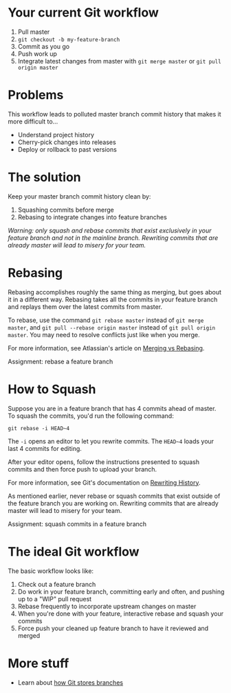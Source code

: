 # Your current Git workflow

1. Pull master
2. `git checkout -b my-feature-branch`
3. Commit as you go
4. Push work up
5. Integrate latest changes from master with `git merge master` or `git pull origin master`

# Problems

This workflow leads to polluted master branch commit history that makes it more difficult to...

* Understand project history
* Cherry-pick changes into releases
* Deploy or rollback to past versions

# The solution

Keep your master branch commit history clean by:

1. Squashing commits before merge
2. Rebasing to integrate changes into feature branches

_Warning: only squash and rebase commits that exist exclusively in your feature branch and not in the mainline branch. Rewriting commits that are already master will lead to misery for your team._

# Rebasing

Rebasing accomplishes roughly the same thing as merging, but goes about it in a different way. Rebasing takes all the commits in your feature branch and replays them over the latest commits from master.

To rebase, use the command `git rebase master` instead of `git merge master`, and `git pull --rebase origin master` instead of `git pull origin master`. You may need to resolve conflicts just like when you merge.

For more information, see Atlassian's article on [Merging vs Rebasing](https://www.atlassian.com/git/tutorials/merging-vs-rebasing).

Assignment: rebase a feature branch

# How to Squash

Suppose you are in a feature branch that has 4 commits ahead of master. To squash the commits, you'd run the following command:

```
git rebase -i HEAD~4
```

The `-i` opens an editor to let you rewrite commits. The `HEAD~4` loads your last 4 commits for editing.

After your editor opens, follow the instructions presented to squash commits and then force push to upload your branch.

For more information, see Git's documentation on [Rewriting History](https://git-scm.com/book/en/v2/Git-Tools-Rewriting-History).

As mentioned earlier, never rebase or squash commits that exist outside of the feature branch you are working on. Rewriting commits that are already master will lead to misery for your team.

Assignment: squash commits in a feature branch

# The ideal Git workflow

The basic workflow looks like:

1. Check out a feature branch
2. Do work in your feature branch, committing early and often, and pushing up to a "WIP" pull request
3. Rebase frequently to incorporate upstream changes on master
4. When you're done with your feature, interactive rebase and squash your commits
5. Force push your cleaned up feature branch to have it reviewed and merged

# More stuff

* Learn about [how Git stores branches](https://git-scm.com/book/en/v1/Git-Branching-What-a-Branch-Is)
